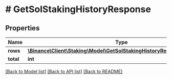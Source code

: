 # # GetSolStakingHistoryResponse

## Properties

Name | Type | Description | Notes
------------ | ------------- | ------------- | -------------
**rows** | [**\Binance\Client\Staking\Model\GetSolStakingHistoryResponseRowsInner[]**](GetSolStakingHistoryResponseRowsInner.md) |  | [optional]
**total** | **int** |  | [optional]

[[Back to Model list]](../../README.md#models) [[Back to API list]](../../README.md#endpoints) [[Back to README]](../../README.md)
